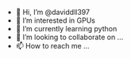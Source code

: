 - 👋 Hi, I’m @daviddll397
- 👀 I’m interested in GPUs
- 🌱 I’m currently learning python 
- 💞️ I’m looking to collaborate on ...
- 📫 How to reach me ...

<!---
daviddll397/daviddll397 is a ✨ special ✨ repository because its `README.md` (this file) appears on your GitHub profile.
You can click the Preview link to take a look at your changes.
--->
